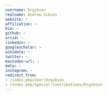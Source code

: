 ```yaml
---
username: Drgibson
realname: Andrew Gibson
website: ~
affiliation: ~
bio: ~
github: ~
orcid: ~
linkedin: ~
googlescholar: ~
wikidata: ~
twitter: ~
mastodon-url: ~
meta: ~
instagram: ~
redirect_from:
- /index.php/User:Drgibson
- /index.php/Special:Contributions/Drgibson
---
```

